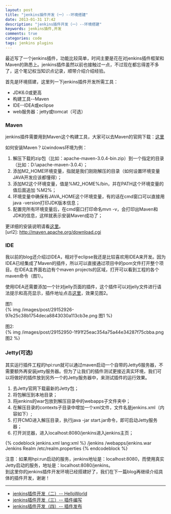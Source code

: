 ```yaml
---
layout: post
title: "jenkins插件开发（一）--环境搭建"
date: 2013-01-31 17:42
description: "jenkins插件开发（一）--环境搭建"
keywords: jenkins插件,开发
comments: true
categories: code
tags: jenkins plugins
---
```

  
最近写了一个jenkins插件，功能比较简单，时间主要是花在对jenkins插件框架和Maven的熟悉上。jenkins插件虽然以前也接触过一点，不过现在都忘得差不多了，这个笔记权当知识点记录，顺带介绍介绍经验。  
  
<!--more-->  
首先是环境搭建，这里列一下jenkins插件开发所需工具：  
  
* JDK6.0或更高
* 构建工具--Maven
* IDE--IDEA或eclipse
* web服务器：jetty或tomcat（可选）
  
### Maven  
  
jenkins插件需要用到Maven这个构建工具，大家可以去Maven的官网下载：[这里](http://maven.apache.org/download.cgi) 
  
如何安装Maven？以windows环境为例：  
  
1. 解压下载的zip包（比如：apache-maven-3.0.4-bin.zip）到一个指定的目录（比如：D:\apache-maven-3.0.4）；
2. 添加M2_HOME环境变量，指就是我们刚刚解压的目录（如何设置环境变量JAVA开发应该都懂得）；
3. 添加M2这个环境变量，值是%M2_HOME%/bin，并在PATH这个环境变量的值后面追加 %M2%；
4. 环境变量中确保有JAVA_HOME这个环境变量，有的话在cmd窗口可以直接用java -version打印JDK版本信息；
5. 配置完所有环境变量后，在cmd窗口打印命名mvn -v，会打印出Maven和JDK的信息，这样就表示安装Maven成功了；
  
更详细的安装说明请看[这里](http://maven.apache.org/download.cgi)。  
[url2]: http://maven.apache.org/download.cgi  
  
### IDE  

我以前的blog还介绍过IDEA，相对于eclipse我还是比较喜欢用IDEA来开发。因为IDEA已经集成了Maven的插件，所以可以直接通过项目中的pom文件打开整个项目。在IDEA主界面右边有个maven projects的区域，打开可以看到工程的各个maven命令（图1）。  
  
使用IDEA还需要添加一个针对jelly页面的插件，这个插件可以对jelly文件进行语法提示和高亮显示，插件地址点击[这里](http://plugins.intellij.net/plugin/?id=1885)，效果见图2。  
  
图1:  
{% img /images/post/29152926-97e25c38b1754deca8843030a113cb3e.png 图1 %}
  
图2:  
{% img /images/post/29152950-1f91f25eac354a75a44e34287f75cbba.png 图2 %}
   
### Jetty(可选)  
  
其实运行插件工程的hpi:run就可以通过maven启动一个自带的Jetty6服务器，不需要额外再安装jetty服务器。但为了让我们的插件测试更接近真实环境，我们可以将做好的插件放到另外一个的Jetty服务器中，来测试插件的运行效果。  
  
1. 去Jetty官网下载最新的Jetty包；
2. 将包解压到本地目录；
3. 将jenkins的war包放到解压目录中的webapps子文件夹中；
4. 在解压目录的contexts子目录中增加一个xml文件，文件名是jenkins.xml（内容如下）;
5. 打开CMD进入解压目录，执行java -jar start.jar命令，即可启动Jetty服务器；
6. 打开浏览器，进入localhost:8080/jenkins进入jenkins主页；
  
{% codeblock jenkins.xml lang:xml %}
<Configure class="org.eclipse.jetty.webapp.WebAppContext">
  <Set name="contextPath">/jenkins</Set>
  <Set name="war"><SystemProperty name="jetty.home" default="."/>/webapps/jenkins.war</Set>
  <Get name="securityHandler">
    <Set name="loginService">
      <New class="org.eclipse.jetty.security.HashLoginService">
        <Set name="name">Jenkins Realm</Set>
        <Set name="config"><SystemProperty name="jetty.home" default="."/>/etc/realm.properties</Set>
      </New>
    </Set>
  </Get>
</Configure>
{% endcodeblock %}   
  
注意：如果用hpi:run启动的服务，jenkins地址是：localhost:8080，而使用真实Jetty启动的服务，地址是：localhost:8080/jenkins。  
到这里你的jenkins插件开发环境已经搭建好了，我们在下一篇blog再继续介绍具体的插件开发，谢谢！  


---
  
* [jenkins插件开发（二）-- HelloWorld](http://zhaozhiming.github.io/2013/02/02/jenkins-plugins-develop-part-2/)
* [jenkins插件开发（三）-- 插件编写](http://zhaozhiming.github.io/2013/02/03/jenkins-plugins-develop-part-3/)
* [jenkins插件开发（四）-- 插件发布](http://zhaozhiming.github.io/2013/02/04/jenkins-plugins-develop-part-4/)
  

